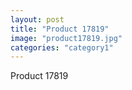 ```yaml
---
layout: post
title: "Product 17819"
image: "product17819.jpg"
categories: "category1"
---
```

Product 17819
